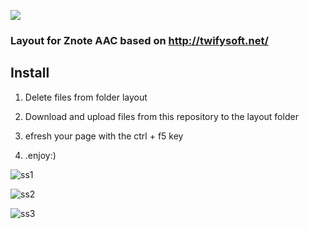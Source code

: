 <a href="https://opencollective.com/socketio/backer/0/website" target="_blank"><img src="https://opencollective.com/socketio/backer/0/avatar.svg"></a>
### Layout for Znote AAC based on http://twifysoft.net/
## Install
1. Delete files from folder layout
2. Download and upload files from this repository to the layout folder
3. efresh your page with the ctrl + f5 key


4. .enjoy:)


![ss1](http://i.imgur.com/fSMA1ns.png)

![ss2](http://i.imgur.com/f0A4DrN.png)

![ss3](http://i.imgur.com/aayfuCt.png)

